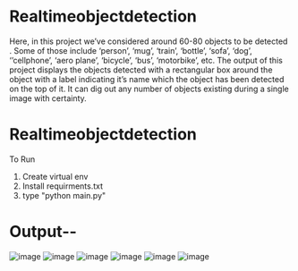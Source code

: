# Realtimeobjectdetection

Here, in this project we’ve considered around 60-80 objects to be detected . Some of those include ‘person’, ‘mug’, ‘train’, ‘bottle’, ‘sofa’, ‘dog’, ‘’cellphone’, ‘aero plane’, ‘bicycle’, ‘bus’, ‘motorbike’, etc. The output of this project displays the objects detected with a rectangular box around the object with a label indicating it’s name  which the object has been detected on the top of it. It can dig out any number of objects existing during a single image with certainty.
# Realtimeobjectdetection
To Run 
1. Create virtual env
2. Install requirments.txt
3. type "python main.py" 
# Output--
![image](https://github.com/sakshi2215/Realtimeobjectdetection/assets/116375190/0d076539-5008-4d0b-999b-feeafdc31320)
![image](https://github.com/sakshi2215/Realtimeobjectdetection/assets/116375190/c655d13f-fec1-4bc5-be20-fb43d69403db)
![image](https://github.com/sakshi2215/Realtimeobjectdetection/assets/116375190/2c909472-27ae-4892-b554-485d3358fb88)
![image](https://github.com/sakshi2215/Realtimeobjectdetection/assets/116375190/084d3cab-1af4-4d3e-857c-e2252f355287)
![image](https://github.com/sakshi2215/Realtimeobjectdetection/assets/116375190/6997a51a-290a-4167-ab9c-1bce7c274d87)
![image](https://github.com/sakshi2215/Realtimeobjectdetection/assets/116375190/63b252e4-4796-45ae-9fcf-1c771ce85e2e)
